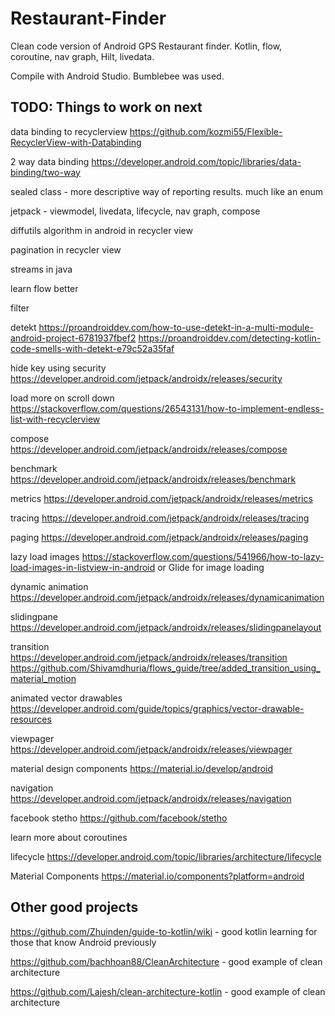 # Restaurant-Finder
Clean code version of Android GPS Restaurant finder.  Kotlin, flow, coroutine, nav graph, Hilt, livedata.

Compile with Android Studio.  Bumblebee was used.


## TODO: Things to work on next

data binding to recyclerview https://github.com/kozmi55/Flexible-RecyclerView-with-Databinding

2 way data binding https://developer.android.com/topic/libraries/data-binding/two-way

sealed class - more descriptive way of reporting results.  much like an enum

jetpack - viewmodel, livedata, lifecycle, nav graph, compose

diffutils algorithm in android in recycler view

pagination in recycler view

streams in java

learn flow better

filter

detekt  https://proandroiddev.com/how-to-use-detekt-in-a-multi-module-android-project-6781937fbef2  https://proandroiddev.com/detecting-kotlin-code-smells-with-detekt-e79c52a35faf

hide key using security https://developer.android.com/jetpack/androidx/releases/security

load more on scroll down https://stackoverflow.com/questions/26543131/how-to-implement-endless-list-with-recyclerview

compose https://developer.android.com/jetpack/androidx/releases/compose

benchmark https://developer.android.com/jetpack/androidx/releases/benchmark

metrics https://developer.android.com/jetpack/androidx/releases/metrics

tracing https://developer.android.com/jetpack/androidx/releases/tracing

paging https://developer.android.com/jetpack/androidx/releases/paging

lazy load images https://stackoverflow.com/questions/541966/how-to-lazy-load-images-in-listview-in-android or Glide for image loading

dynamic animation https://developer.android.com/jetpack/androidx/releases/dynamicanimation

slidingpane https://developer.android.com/jetpack/androidx/releases/slidingpanelayout

transition https://developer.android.com/jetpack/androidx/releases/transition  https://github.com/Shivamdhuria/flows_guide/tree/added_transition_using_material_motion

animated vector drawables https://developer.android.com/guide/topics/graphics/vector-drawable-resources

viewpager https://developer.android.com/jetpack/androidx/releases/viewpager

material design components https://material.io/develop/android

navigation https://developer.android.com/jetpack/androidx/releases/navigation

facebook stetho https://github.com/facebook/stetho

learn more about coroutines

lifecycle https://developer.android.com/topic/libraries/architecture/lifecycle

Material Components https://material.io/components?platform=android



## Other good projects

https://github.com/Zhuinden/guide-to-kotlin/wiki - good kotlin learning for those that know Android previously

https://github.com/bachhoan88/CleanArchitecture - good example of clean architecture

https://github.com/Lajesh/clean-architecture-kotlin - good example of clean architecture

